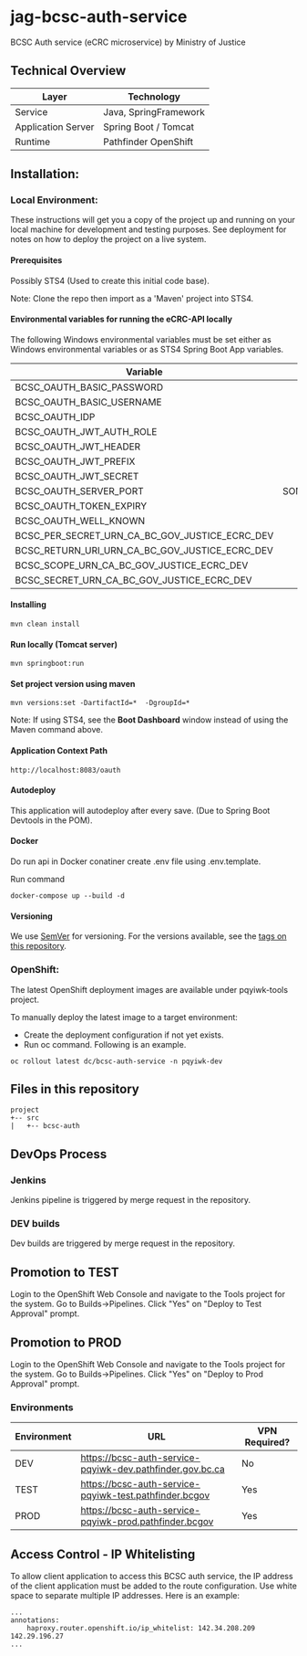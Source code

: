 # jag-bcsc-auth-service
BCSC Auth service (eCRC microservice) by Ministry of Justice

Technical Overview
---------------------
| Layer   | Technology |
| ------- | ------------ |
| Service | Java, SpringFramework |
| Application Server | Spring Boot / Tomcat |
| Runtime | Pathfinder OpenShift |

## Installation:
### Local Environment:
These instructions will get you a copy of the project up and running on your local machine for development and testing purposes. See deployment for notes on how to deploy the project on a live system.

#### Prerequisites

Possibly STS4 (Used to create this initial code base).

Note: Clone the repo then import as a 'Maven' project into STS4.

#### Environmental variables for running the eCRC-API locally

The following Windows environmental variables must be set either as Windows environmental variables or as STS4 Spring Boot App variables.

| Variable                                           |                Example Value |
| -------------------------------------------------- | ---------------------------: |
| BCSC_OAUTH_BASIC_PASSWORD                          |                     password |
| BCSC_OAUTH_BASIC_USERNAME                          |                         user |
| BCSC_OAUTH_IDP                                     |                      IDP url |
| BCSC_OAUTH_JWT_AUTH_ROLE                           |                   Authorized |
| BCSC_OAUTH_JWT_HEADER                              |               Authorization2 |
| BCSC_OAUTH_JWT_PREFIX                              |                       Bearer |
| BCSC_OAUTH_JWT_SECRET                              |                Authorization |
| BCSC_OAUTH_SERVER_PORT                             |              SOMETHINGSECRET |
| BCSC_OAUTH_TOKEN_EXPIRY                            |                         3000 |
| BCSC_OAUTH_WELL_KNOWN                              |                      someUrl |
| BCSC_PER_SECRET_URN_CA_BC_GOV_JUSTICE_ECRC_DEV     |                   someSecret |
| BCSC_RETURN_URI_URN_CA_BC_GOV_JUSTICE_ECRC_DEV     |                      someUrl |
| BCSC_SCOPE_URN_CA_BC_GOV_JUSTICE_ECRC_DEV          |                  oAuth scope |
| BCSC_SECRET_URN_CA_BC_GOV_JUSTICE_ECRC_DEV         |               secret for urn |

#### Installing

```
mvn clean install
```

#### Run locally (Tomcat server)

```
mvn springboot:run
```

#### Set project version using maven

```
mvn versions:set -DartifactId=*  -DgroupId=*
```

Note: If using STS4, see the **Boot Dashboard** window instead of using the Maven command above.

#### Application Context Path

```
http://localhost:8083/oauth
```

#### Autodeploy

This application will autodeploy after every save. (Due to Spring Boot Devtools in the POM).

#### Docker

Do run api in Docker conatiner create .env file using .env.template.

Run command

```
docker-compose up --build -d
```

#### Versioning

We use [SemVer](http://semver.org/) for versioning. For the versions available, see the [tags on this repository](https://github.com/your/project/tags).

### OpenShift:
The latest OpenShift deployment images are available under pqyiwk-tools project. 

To manually deploy the latest image to a target environment:
- Create the deployment configuration if not yet exists. 
- Run oc command. Following is an example.
```
oc rollout latest dc/bcsc-auth-service -n pqyiwk-dev
```

## Files in this repository
```
project
+-- src
|   +-- bcsc-auth
```

DevOps Process
-------------

### Jenkins
Jenkins pipeline is triggered by merge request in the repository.

### DEV builds
Dev builds are triggered by merge request in the repository.

## Promotion to TEST
Login to the OpenShift Web Console and navigate to the Tools project for the system.  Go to Builds->Pipelines.  Click  "Yes" on "Deploy to Test Approval" prompt.

## Promotion to PROD
Login to the OpenShift Web Console and navigate to the Tools project for the system.  Go to Builds->Pipelines.  Click  "Yes" on "Deploy to Prod Approval" prompt.

### Environments

| Environment | URL                                    | VPN Required? |
| ----------- | -------------------------------------- | ------------- |
| DEV         | https://bcsc-auth-service-pqyiwk-dev.pathfinder.gov.bc.ca  | No           |
| TEST        | https://bcsc-auth-service-pqyiwk-test.pathfinder.bcgov | Yes           |
| PROD        | https://bcsc-auth-service-pqyiwk-prod.pathfinder.bcgov      | Yes            |

## Access Control - IP Whitelisting
To allow client application to access this BCSC auth service, the IP address of the client application must be added to the route configuration. Use white space to separate multiple IP addresses. Here is an example:
```
...
annotations:
	haproxy.router.openshift.io/ip_whitelist: 142.34.208.209 142.29.196.27
...
```